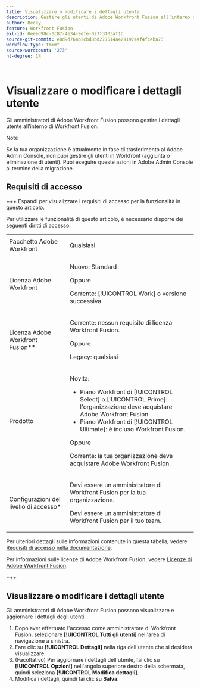 ```yaml
---
title: Visualizzare o modificare i dettagli utente
description: Gestire gli utenti di Adobe Workfront Fusion all’interno dell’organizzazione
author: Becky
feature: Workfront Fusion
exl-id: 0eeed98c-0c87-4e34-9efe-027f3f03af1b
source-git-commit: e0d9d76ab2cbd8bd277514a4291974af4fceba73
workflow-type: tm+mt
source-wordcount: '273'
ht-degree: 1%

---
```


# Visualizzare o modificare i dettagli utente

Gli amministratori di Adobe Workfront Fusion possono gestire i dettagli utente all’interno di Workfront Fusion.

>[!NOTE]
>
>Se la tua organizzazione è attualmente in fase di trasferimento al Adobe Admin Console, non puoi gestire gli utenti in Workfront (aggiunta o eliminazione di utenti). Puoi eseguire queste azioni in Adobe Admin Console al termine della migrazione.

## Requisiti di accesso

+++ Espandi per visualizzare i requisiti di accesso per la funzionalità in questo articolo.

Per utilizzare le funzionalità di questo articolo, è necessario disporre dei seguenti diritti di accesso:

<table style="table-layout:auto">
 <col> 
 <col> 
 <tbody> 
  <tr> 
   <td role="rowheader">Pacchetto Adobe Workfront</td> 
   <td> <p>Qualsiasi</p> </td> 
  </tr> 
  <tr data-mc-conditions=""> 
   <td role="rowheader">Licenza Adobe Workfront</td> 
   <td> <p>Nuovo: Standard</p><p>Oppure</p><p>Corrente: [!UICONTROL Work] o versione successiva</p> </td> 
  </tr> 
  <tr> 
   <td role="rowheader">Licenza Adobe Workfront Fusion**</td> 
   <td>
   <p>Corrente: nessun requisito di licenza Workfront Fusion.</p>
   <p>Oppure</p>
   <p>Legacy: qualsiasi </p>
   </td> 
  </tr> 
  <tr> 
   <td role="rowheader">Prodotto</td> 
   <td>
   <p>Novità:</p> <ul><li>Piano Workfront di [!UICONTROL Select] o [!UICONTROL Prime]: l'organizzazione deve acquistare Adobe Workfront Fusion.</li><li>Piano Workfront di [!UICONTROL Ultimate]: è incluso Workfront Fusion.</li></ul>
   <p>Oppure</p>
   <p>Corrente: la tua organizzazione deve acquistare Adobe Workfront Fusion.</p>
   </td> 
  </tr>
  <tr data-mc-conditions=""> 
   <td role="rowheader">Configurazioni del livello di accesso*</td> 
   <td> 
     <p>Devi essere un amministratore di Workfront Fusion per la tua organizzazione.</p>
     <p>Devi essere un amministratore di Workfront Fusion per il tuo team.</p>
   </td> 
  </tr> 
   </td> 
  </tr> 
 </tbody> 
</table>

Per ulteriori dettagli sulle informazioni contenute in questa tabella, vedere [Requisiti di accesso nella documentazione](/help/workfront-fusion/references/licenses-and-roles/access-level-requirements-in-documentation.md).

Per informazioni sulle licenze di Adobe Workfront Fusion, vedere [Licenze di Adobe Workfront Fusion](/help/workfront-fusion/set-up-and-manage-workfront-fusion/licensing-operations-overview/license-automation-vs-integration.md).

+++

## Visualizzare o modificare i dettagli utente

Gli amministratori di Adobe Workfront Fusion possono visualizzare e aggiornare i dettagli degli utenti.

1. Dopo aver effettuato l&#39;accesso come amministratore di Workfront Fusion, selezionare **[!UICONTROL Tutti gli utenti]** nell&#39;area di navigazione a sinistra.
1. Fare clic su **[!UICONTROL Dettagli]** nella riga dell&#39;utente che si desidera visualizzare.
1. (Facoltativo) Per aggiornare i dettagli dell&#39;utente, fai clic su **[!UICONTROL Opzioni]** nell&#39;angolo superiore destro della schermata, quindi seleziona **[!UICONTROL Modifica dettagli]**.
1. Modifica i dettagli, quindi fai clic su **Salva**.
